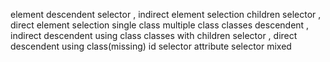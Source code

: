element
descendent selector , indirect element selection 
children selector , direct element selection 
single class
multiple class
classes descendent , indirect descendent using class
classes with children selector , direct descendent using class(missing)
id selector
attribute selector
mixed
